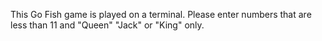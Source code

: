 This Go Fish game is played on a terminal. Please enter numbers that are less than 11 and "Queen" "Jack" or "King" only.
